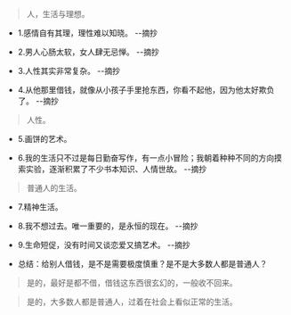 >人，生活与理想。

- 1.感情自有其理，理性难以知晓。 --摘抄

- 2.男人心肠太软，女人肆无忌惮。 --摘抄

- 3.人性其实非常复杂。 --摘抄

- 4.从他那里借钱，就像从小孩子手里抢东西，你看不起他，因为他太好欺负了。 --摘抄

>人性。

- 5.画饼的艺术。

- 6.我的生活只不过是每日勤奋写作，有一点小冒险；我朝着种种不同的方向摸索实验，逐渐积累了不少书本知识、人情世故。 --摘抄

>普通人的生活。

- 7.精神生活。

- 8.我不想过去。唯一重要的，是永恒的现在。 --摘抄

- 9.生命短促，没有时间又谈恋爱又搞艺术。 --摘抄

- 总结：给别人借钱，是不是需要极度慎重？是不是大多数人都是普通人？

>是的，最好是都不借，借钱这东西很玄幻的，一般收不回来。

>是的，大多数人都是普通人，过着在社会上看似正常的生活。
